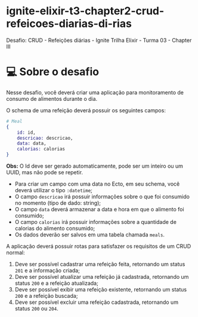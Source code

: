 # ignite-elixir-t3-chapter2-crud-refeicoes-diarias-di-rias
Desafio: CRUD - Refeições diárias - Ignite Trilha Elixir - Turma 03 - Chapter III

# 💻 Sobre o desafio

Nesse desafio, você deverá criar uma aplicação para monitoramento de consumo de alimentos durante o dia.

O schema de uma refeição deverá possuir os seguintes campos:

```elixir
# Meal
{
	id: id,
	descricao: descricao,
	data: data,
	calorias: calorias
}
```

**Obs:** O Id deve ser gerado automaticamente, pode ser um inteiro ou um UUID, mas não pode se repetir.

- Para criar um campo com uma data no Ecto, em seu schema, você deverá utilizar o tipo `:datetime`;
- O campo `descricao` irá possuir informações sobre o que foi consumido no momento (tipo de dado: string);
- O campo `data` deverá armazenar a data e hora em que o alimento foi consumido;
- O campo `calorias` irá possuir informações sobre a quantidade de calorias do alimento consumido;
- Os dados deverão ser salvos em uma tabela chamada `meals`.

A aplicação deverá possuir rotas para satisfazer os requisitos de um CRUD normal:

1. Deve ser possível cadastrar uma refeição feita, retornando um status `201` e a informação criada;
2. Deve ser possível atualizar uma refeição já cadastrada, retornando um status `200` e a refeição atualizada;
3. Deve ser possível exibir uma refeição existente, retornando um status `200` e a refeição buscada;
4. Deve ser possível excluir uma refeição cadastrada, retornando um status `200` ou `204`.

